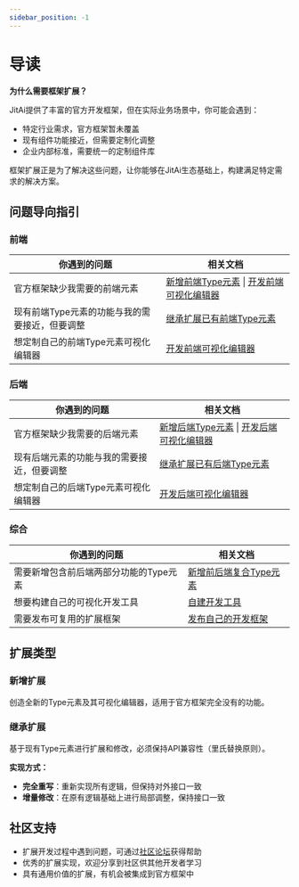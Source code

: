 ```yaml
---
sidebar_position: -1
---
```

# 导读

**为什么需要框架扩展？**

JitAi提供了丰富的官方开发框架，但在实际业务场景中，你可能会遇到：
- 特定行业需求，官方框架暂未覆盖
- 现有组件功能接近，但需要定制化调整
- 企业内部标准，需要统一的定制组件库

框架扩展正是为了解决这些问题，让你能够在JitAi生态基础上，构建满足特定需求的解决方案。

## 问题导向指引

### 前端

| 你遇到的问题 | 相关文档 |
|-------------|----------|
| 官方框架缺少我需要的前端元素 | [新增前端Type元素](前端/新增前端Type元素.md) \| [开发前端可视化编辑器](前端/开发前端可视化编辑器.md)|
| 现有前端Type元素的功能与我的需要接近，但要调整 | [继承扩展已有前端Type元素](前端/继承扩展已有前端Type元素.md) |
| 想定制自己的前端Type元素可视化编辑器 | [开发前端可视化编辑器](前端/开发前端可视化编辑器.md) |

### 后端

| 你遇到的问题 | 相关文档 |
|-------------|----------|
| 官方框架缺少我需要的后端元素 | [新增后端Type元素](后端/新增后端Type元素.md) \| [开发后端可视化编辑器](后端/开发后端可视化编辑器.md)|
| 现有后端元素的功能与我的需要接近，但要调整 | [继承扩展已有后端Type元素](后端/继承扩展已有后端Type元素.md) |
| 想定制自己的后端Type元素可视化编辑器 | [开发后端可视化编辑器](后端/开发后端可视化编辑器.md) |

### 综合

| 你遇到的问题 | 相关文档 |
|-------------|----------|
| 需要新增包含前后端两部分功能的Type元素 | [新增前后端复合Type元素](综合/新增前后端复合Type元素.md) |
| 想要构建自己的可视化开发工具 | [自建开发工具](综合/自建开发工具.md) |
| 需要发布可复用的扩展框架 | [发布自己的开发框架](综合/发布自己的开发框架.md) |

## 扩展类型

### 新增扩展
创造全新的Type元素及其可视化编辑器，适用于官方框架完全没有的功能。

### 继承扩展
基于现有Type元素进行扩展和修改，必须保持API兼容性（里氏替换原则）。

**实现方式：**
- **完全重写**：重新实现所有逻辑，但保持对外接口一致
- **增量修改**：在原有逻辑基础上进行局部调整，保持接口一致

## 社区支持
- 扩展开发过程中遇到问题，可通过[社区论坛](/docs/community)获得帮助
- 优秀的扩展实现，欢迎分享到社区供其他开发者学习
- 具有通用价值的扩展，有机会被集成到官方框架中
